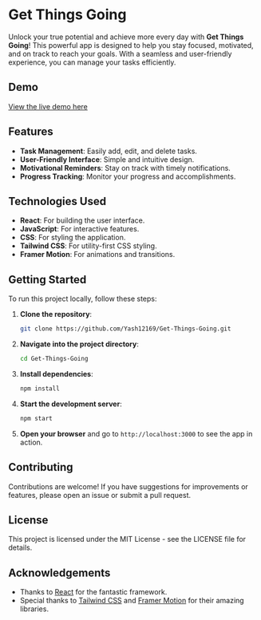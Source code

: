 # Get Things Going

Unlock your true potential and achieve more every day with **Get Things Going**! This powerful app is designed to help you stay focused, motivated, and on track to reach your goals. With a seamless and user-friendly experience, you can manage your tasks efficiently.

## Demo

[View the live demo here](https://get-things-going.vercel.app/)

## Features

- **Task Management**: Easily add, edit, and delete tasks.
- **User-Friendly Interface**: Simple and intuitive design.
- **Motivational Reminders**: Stay on track with timely notifications.
- **Progress Tracking**: Monitor your progress and accomplishments.

## Technologies Used

- **React**: For building the user interface.
- **JavaScript**: For interactive features.
- **CSS**: For styling the application.
- **Tailwind CSS**: For utility-first CSS styling.
- **Framer Motion**: For animations and transitions.

## Getting Started

To run this project locally, follow these steps:

1. **Clone the repository**:
   ```bash
   git clone https://github.com/Yash12169/Get-Things-Going.git
   ```
2. **Navigate into the project directory**:
   ```bash
   cd Get-Things-Going
   ```
3. **Install dependencies**:
   ```bash
   npm install
   ```
4. **Start the development server**:
   ```bash
   npm start
   ```
5. **Open your browser** and go to `http://localhost:3000` to see the app in action.

## Contributing

Contributions are welcome! If you have suggestions for improvements or features, please open an issue or submit a pull request.

## License

This project is licensed under the MIT License - see the LICENSE file for details.

## Acknowledgements

- Thanks to [React](https://reactjs.org/) for the fantastic framework.
- Special thanks to [Tailwind CSS](https://tailwindcss.com/) and [Framer Motion](https://www.framer.com/motion/) for their amazing libraries.
